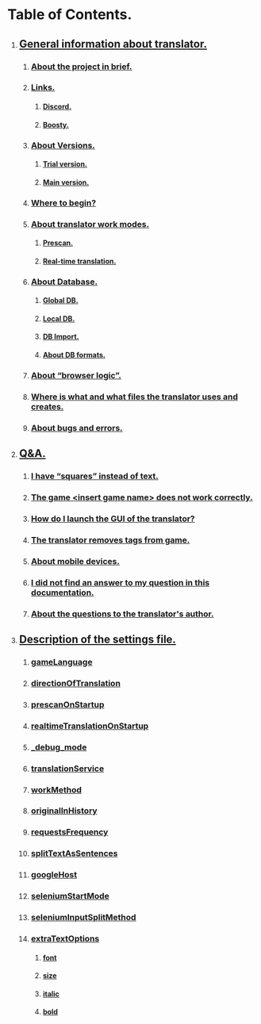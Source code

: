
# Table of Contents.


1. ## [General information about translator.](../FAQ/EN.md#general-information)

    1. ### [About the project in brief.](../FAQ/EN.md#what-kind-of-project-is-this)

    1. ### [Links.](../FAQ/EN.md#links)
        1. #### [Discord.](../FAQ/EN.md#discord-community)
        1. #### [Boosty.](../FAQ/EN.md#boosty)

    1. ### [About Versions.](../FAQ/EN.md#about-versions)
        1. #### [Trial version.](../FAQ/EN.md#trial-version)
        1. #### [Main version.](../FAQ/EN.md#main-version)

    1. ### [Where to begin?](../FAQ/EN.md#where-to-begin)

    1. ### [About translator work modes.](../FAQ/EN.md#about-translator-work-modes)
        1. #### [Prescan.](../FAQ/EN.md#prescan)
        1. #### [Real-time translation.](../FAQ/EN.md#real-time-translation)

    1. ### [About Database.](../FAQ/EN.md#about-database)
        1. #### [Global DB.](../FAQ/EN.md#global-database)
        1. #### [Local DB.](../FAQ/EN.md#local-database)
        1. #### [DB Import.](../FAQ/EN.md#database-import)
        1. #### [About DB formats.](../FAQ/EN.md#about-database-formats)

    1. ### [About “browser logic”.](../FAQ/EN.md#about-browser-logic)

    1. ### [Where is what and what files the translator uses and creates.](../FAQ/EN.md#where-is-what-and-what-files-the-translator-uses-and-creates)

    1. ### [About bugs and errors.](../FAQ/EN.md#about-bugs-and-errors)

1. ## [Q&A.](../FAQ/EN.md#qa)

    1. ### [I have “squares” instead of text.](../FAQ/EN.md#i-have-squares-instead-of-text)
    1. ### [The game \<insert game name\> does not work correctly.](../FAQ/EN.md#the-game-insert-game-name-does-not-translatedoes-not-startdoes-not-work-correctly)
    1. ### [How do I launch the GUI of the translator?](../FAQ/EN.md#how-do-i-launch-the-gui-of-the-translator)
    1. ### [The translator removes tags from game.](../FAQ/EN.md#the-translator-removes-tags-from-the-original-game-italics-bold-text-color-etc)
    1. ### [About mobile devices.](../FAQ/EN.md#how-do-i-run-the-translator-on-android)
    1. ### [I did not find an answer to my question in this documentation.](../FAQ/EN.md#i-did-not-find-an-answer-to-my-question-in-this-documentation)
    1. ### [About the questions to the translator's author.](../FAQ/EN.md#i-still-dont-understand-something-in-this-documentation-can-i-write-to-you-in-a-private-message-on-a-social-network-by-e-mail-or-anywhere-else)


1. ## [Description of the settings file.](../settingDescription/EN.md#description-of-the-parameters-and-settings-file)

    1. ### [gameLanguage](../settingDescription/EN.md#gamelanguage-)

    1. ### [directionOfTranslation](../settingDescription/EN.md#directionoftranslation-)

    1. ### [prescanOnStartup](../settingDescription/EN.md#prescanonstartup-)

    1. ### [realtimeTranslationOnStartup](../settingDescription/EN.md#realtimetranslationonstartup-)

    1. ### [_debug_mode](../settingDescription/EN.md#_debug_mode-)

    1. ### [translationService](../settingDescription/EN.md#translationservice-)

    1. ### [workMethod](../settingDescription/EN.md#workmethod-)

    1. ### [originalInHistory](../settingDescription/EN.md#originalinhistory-)

    1. ### [requestsFrequency](../settingDescription/EN.md#requestsfrequency-)

    1. ### [splitTextAsSentences](../settingDescription/EN.md#splittextassentences-)

    1. ### [googleHost](../settingDescription/EN.md#googlehost-)

    1. ### [seleniumStartMode](../settingDescription/EN.md#seleniumstartmode-)

    1. ### [seleniumInputSplitMethod](../settingDescription/EN.md#seleniuminputsplitmethod-)

    1. ### [extraTextOptions](../settingDescription/EN.md#extratextoptions)

        1. #### [font](../settingDescription/EN.md#font-)
        1. #### [size](../settingDescription/EN.md#size-)
        1. #### [italic](../settingDescription/EN.md#italic-)
        1. #### [bold](../settingDescription/EN.md#bold-)

